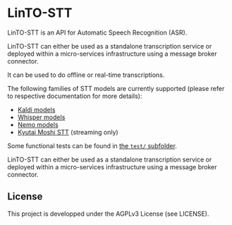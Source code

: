 # LinTO-STT

LinTO-STT is an API for Automatic Speech Recognition (ASR).

LinTO-STT can either be used as a standalone transcription service or deployed within a micro-services infrastructure using a message broker connector.

It can be used to do offline or real-time transcriptions.

The following families of STT models are currently supported (please refer to respective documentation for more details):
* [Kaldi models](kaldi/README.md)
* [Whisper models](whisper/README.md)
* [Nemo models](nemo/README.md)
* [Kyutai Moshi STT](kyutai/README.md) (streaming only)

Some functional tests can be found in [the `test/` subfolder](test/README.md).

LinTO-STT can either be used as a standalone transcription service or deployed within a micro-services infrastructure using a message broker connector.

## License
This project is developped under the AGPLv3 License (see LICENSE).
